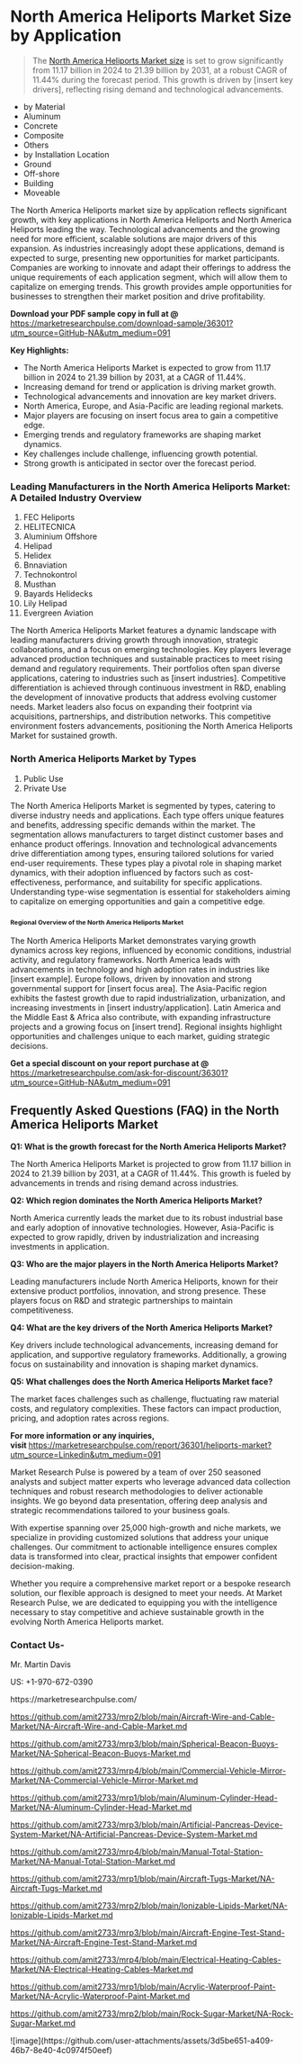 <h1>North America Heliports Market&nbsp;Size by Application</h1><blockquote><p>The <a href="https://marketresearchpulse.com/download-sample/36301?utm_source=GitHub-NA&amp;utm_medium=091">North America Heliports Market size</a> is set to grow significantly from 11.17 billion in 2024 to 21.39 billion by 2031, at a robust CAGR of 11.44% during the forecast period. This growth is driven by [insert key drivers], reflecting rising demand and technological advancements.</p></blockquote><ul><li>by Material<li> Aluminum<li> Concrete<li> Composite<li> Others<li> by Installation Location<li> Ground<li> Off-shore<li> Building<li> Moveable</li></ul><p>The North America Heliports market size by application reflects significant growth, with key applications in North America Heliports and North America Heliports leading the way. Technological advancements and the growing need for more efficient, scalable solutions are major drivers of this expansion. As industries increasingly adopt these applications, demand is expected to surge, presenting new opportunities for market participants. Companies are working to innovate and adapt their offerings to address the unique requirements of each application segment, which will allow them to capitalize on emerging trends. This growth provides ample opportunities for businesses to strengthen their market position and drive profitability.</p><p><strong>Download your PDF sample copy in full at @ </strong><a href="https://marketresearchpulse.com/download-sample/36301?utm_source=GitHub-NA&amp;utm_medium=091">https://marketresearchpulse.com/download-sample/36301?utm_source=GitHub-NA&amp;utm_medium=091</a></p><p><strong>Key Highlights: </strong></p><ul><li>The North America Heliports Market is expected to grow from 11.17 billion in 2024 to 21.39 billion by 2031, at a CAGR of 11.44%.</li><li>Increasing demand for trend or application is driving market growth.</li><li>Technological advancements and innovation are key market drivers.</li><li>North America, Europe, and Asia-Pacific are leading regional markets.</li><li>Major players are focusing on insert focus area to gain a competitive edge.</li><li>Emerging trends and regulatory frameworks are shaping market dynamics.</li><li>Key challenges include challenge, influencing growth potential.</li><li>Strong growth is anticipated in sector over the forecast period.</li></ul><h3>Leading Manufacturers in the North America Heliports Market: A Detailed Industry Overview</h3><ol><li>FEC Heliports</li><li>HELITECNICA</li><li>Aluminium Offshore</li><li>Helipad</li><li>Helidex</li><li>Bnnaviation</li><li>Technokontrol</li><li>Musthan</li><li>Bayards Helidecks</li><li>Lily Helipad</li><li>Evergreen Aviation</li></ol><div class="flex max-w-full flex-col flex-grow"><div class="min-h-8 text-message flex w-full flex-col items-end gap-2 whitespace-normal break-words [.text-message+&amp;]:mt-5" dir="auto" data-message-author-role="assistant" data-message-id="fd8432e4-4910-450d-b182-61b7bfb0a01f" data-message-model-slug="gpt-4o"><div class="flex w-full flex-col gap-1 empty:hidden first:pt-[3px]"><div class="markdown prose w-full break-words dark:prose-invert light"><p>The North America Heliports Market features a dynamic landscape with leading manufacturers driving growth through innovation, strategic collaborations, and a focus on emerging technologies. Key players leverage advanced production techniques and sustainable practices to meet rising demand and regulatory requirements. Their portfolios often span diverse applications, catering to industries such as [insert industries]. Competitive differentiation is achieved through continuous investment in R&amp;D, enabling the development of innovative products that address evolving customer needs. Market leaders also focus on expanding their footprint via acquisitions, partnerships, and distribution networks. This competitive environment fosters advancements, positioning the North America Heliports Market for sustained growth.</p></div></div></div></div><h3>North America Heliports Market by Types</h3><ol><li>Public Use<li> Private Use</li></ol><div class="flex max-w-full flex-col flex-grow"><div class="min-h-8 text-message flex w-full flex-col items-end gap-2 whitespace-normal break-words [.text-message+&amp;]:mt-5" dir="auto" data-message-author-role="assistant" data-message-id="084470be-0bb7-4664-bddf-5156b4f41249" data-message-model-slug="gpt-4o-mini"><div class="flex w-full flex-col gap-1 empty:hidden first:pt-[3px]"><div class="markdown prose w-full break-words dark:prose-invert light"><p>The North America Heliports Market is segmented by types, catering to diverse industry needs and applications. Each type offers unique features and benefits, addressing specific demands within the market. The segmentation allows manufacturers to target distinct customer bases and enhance product offerings. Innovation and technological advancements drive differentiation among types, ensuring tailored solutions for varied end-user requirements. These types play a pivotal role in shaping market dynamics, with their adoption influenced by factors such as cost-effectiveness, performance, and suitability for specific applications. Understanding type-wise segmentation is essential for stakeholders aiming to capitalize on emerging opportunities and gain a competitive edge.</p></div></div></div></div><h3><span style="font-size: 11px;">Regional Overview of the North America Heliports Market</span></h3><div class="flex max-w-full flex-col flex-grow"><div class="min-h-8 text-message flex w-full flex-col items-end gap-2 whitespace-normal break-words [.text-message+&amp;]:mt-5" dir="auto" data-message-author-role="assistant" data-message-id="e9038762-ce64-4e30-91c9-9bd413514231" data-message-model-slug="gpt-4o-mini"><div class="flex w-full flex-col gap-1 empty:hidden first:pt-[3px]"><div class="markdown prose w-full break-words dark:prose-invert light"><p>The North America Heliports Market demonstrates varying growth dynamics across key regions, influenced by economic conditions, industrial activity, and regulatory frameworks. North America leads with advancements in technology and high adoption rates in industries like [insert example]. Europe follows, driven by innovation and strong governmental support for [insert focus area]. The Asia-Pacific region exhibits the fastest growth due to rapid industrialization, urbanization, and increasing investments in [insert industry/application]. Latin America and the Middle East &amp; Africa also contribute, with expanding infrastructure projects and a growing focus on [insert trend]. Regional insights highlight opportunities and challenges unique to each market, guiding strategic decisions.</p></div></div></div></div><p><strong>Get a special discount on your report purchase at @ </strong><a href="https://marketresearchpulse.com/ask-for-discount/36301?utm_source=GitHub-NA&amp;utm_medium=091">https://marketresearchpulse.com/ask-for-discount/36301?utm_source=GitHub-NA&amp;utm_medium=091</a></p><h2>Frequently Asked Questions (FAQ) in the North America Heliports Market</h2><p><strong>Q1: What is the growth forecast for the North America Heliports Market?</strong></p><p>The North America Heliports Market is projected to grow from 11.17 billion in 2024 to 21.39 billion by 2031, at a CAGR of 11.44%. This growth is fueled by advancements in trends and rising demand across industries.</p><p><strong>Q2: Which region dominates the North America Heliports Market?</strong></p><p>North America currently leads the market due to its robust industrial base and early adoption of innovative technologies. However, Asia-Pacific is expected to grow rapidly, driven by industrialization and increasing investments in application.</p><p><strong>Q3: Who are the major players in the North America Heliports Market?</strong></p><p>Leading manufacturers include North America Heliports, known for their extensive product portfolios, innovation, and strong presence. These players focus on R&amp;D and strategic partnerships to maintain competitiveness.</p><p><strong>Q4: What are the key drivers of the North America Heliports Market?</strong></p><p>Key drivers include technological advancements, increasing demand for application, and supportive regulatory frameworks. Additionally, a growing focus on sustainability and innovation is shaping market dynamics.</p><p><strong>Q5: What challenges does the North America Heliports Market face?</strong></p><p>The market faces challenges such as challenge, fluctuating raw material costs, and regulatory complexities. These factors can impact production, pricing, and adoption rates across regions.</p><p><strong>For more information or any inquiries, visit&nbsp;</strong><a href="https://marketresearchpulse.com/report/36301/heliports-market?utm_source=Linkedin&utm_medium=091">https://marketresearchpulse.com/report/36301/heliports-market?utm_source=Linkedin&utm_medium=091</a></p><p>Market Research Pulse is powered by a team of over 250 seasoned analysts and subject matter experts who leverage advanced data collection techniques and robust research methodologies to deliver actionable insights. We go beyond data presentation, offering deep analysis and strategic recommendations tailored to your business goals.</p><p>With expertise spanning over 25,000 high-growth and niche markets, we specialize in providing customized solutions that address your unique challenges. Our commitment to actionable intelligence ensures complex data is transformed into clear, practical insights that empower confident decision-making.</p><p>Whether you require a comprehensive market report or a bespoke research solution, our flexible approach is designed to meet your needs. At Market Research Pulse, we are dedicated to equipping you with the intelligence necessary to stay competitive and achieve sustainable growth in the evolving North America Heliports market.</p><h3><strong>Contact Us-</strong></h3><p>Mr. Martin Davis</p><p>US: +1-970-672-0390</p><p>https://marketresearchpulse.com/</p><p><a href="https://github.com/amit2733/mrp2/blob/main/Aircraft-Wire-and-Cable-Market/NA-Aircraft-Wire-and-Cable-Market.md">https://github.com/amit2733/mrp2/blob/main/Aircraft-Wire-and-Cable-Market/NA-Aircraft-Wire-and-Cable-Market.md</a></p><p><a href="https://github.com/amit2733/mrp3/blob/main/Spherical-Beacon-Buoys-Market/NA-Spherical-Beacon-Buoys-Market.md">https://github.com/amit2733/mrp3/blob/main/Spherical-Beacon-Buoys-Market/NA-Spherical-Beacon-Buoys-Market.md</a></p><p><a href="https://github.com/amit2733/mrp4/blob/main/Commercial-Vehicle-Mirror-Market/NA-Commercial-Vehicle-Mirror-Market.md">https://github.com/amit2733/mrp4/blob/main/Commercial-Vehicle-Mirror-Market/NA-Commercial-Vehicle-Mirror-Market.md</a></p><p><a href="https://github.com/amit2733/mrp1/blob/main/Aluminum-Cylinder-Head-Market/NA-Aluminum-Cylinder-Head-Market.md">https://github.com/amit2733/mrp1/blob/main/Aluminum-Cylinder-Head-Market/NA-Aluminum-Cylinder-Head-Market.md</a></p><p><a href="https://github.com/amit2733/mrp3/blob/main/Artificial-Pancreas-Device-System-Market/NA-Artificial-Pancreas-Device-System-Market.md">https://github.com/amit2733/mrp3/blob/main/Artificial-Pancreas-Device-System-Market/NA-Artificial-Pancreas-Device-System-Market.md</a></p><p><a href="https://github.com/amit2733/mrp4/blob/main/Manual-Total-Station-Market/NA-Manual-Total-Station-Market.md">https://github.com/amit2733/mrp4/blob/main/Manual-Total-Station-Market/NA-Manual-Total-Station-Market.md</a></p><p><a href="https://github.com/amit2733/mrp1/blob/main/Aircraft-Tugs-Market/NA-Aircraft-Tugs-Market.md">https://github.com/amit2733/mrp1/blob/main/Aircraft-Tugs-Market/NA-Aircraft-Tugs-Market.md</a></p><p><a href="https://github.com/amit2733/mrp2/blob/main/Ionizable-Lipids-Market/NA-Ionizable-Lipids-Market.md">https://github.com/amit2733/mrp2/blob/main/Ionizable-Lipids-Market/NA-Ionizable-Lipids-Market.md</a></p><p><a href="https://github.com/amit2733/mrp3/blob/main/Aircraft-Engine-Test-Stand-Market/NA-Aircraft-Engine-Test-Stand-Market.md">https://github.com/amit2733/mrp3/blob/main/Aircraft-Engine-Test-Stand-Market/NA-Aircraft-Engine-Test-Stand-Market.md</a></p><p><a href="https://github.com/amit2733/mrp4/blob/main/Electrical-Heating-Cables-Market/NA-Electrical-Heating-Cables-Market.md">https://github.com/amit2733/mrp4/blob/main/Electrical-Heating-Cables-Market/NA-Electrical-Heating-Cables-Market.md</a></p><p><a href="https://github.com/amit2733/mrp1/blob/main/Acrylic-Waterproof-Paint-Market/NA-Acrylic-Waterproof-Paint-Market.md">https://github.com/amit2733/mrp1/blob/main/Acrylic-Waterproof-Paint-Market/NA-Acrylic-Waterproof-Paint-Market.md</a></p><p><a href="https://github.com/amit2733/mrp2/blob/main/Rock-Sugar-Market/NA-Rock-Sugar-Market.md">https://github.com/amit2733/mrp2/blob/main/Rock-Sugar-Market/NA-Rock-Sugar-Market.md</a></p>
![image](https://github.com/user-attachments/assets/3d5be651-a409-46b7-8e40-4c0974f50eef)

